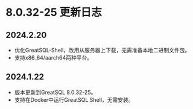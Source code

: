 # 8.0.32-25 更新日志

## 2024.2.20
* 优化GreatSQL-Shell，改用从服务器上下载，无需准备本地二进制文件包。
* 支持x86_64/aarch64两种平台。

## 2024.1.22

* 版本更新到GreatSQL 8.0.32-25。
* 支持在Docker中运行GreatSQL Shell，无需安装。

[8.0.32-25]: https://gitee.com/GreatSQL/GreatSQL-Docker/tree/greatsql-8.0.32-25/GreatSQL-Shell
